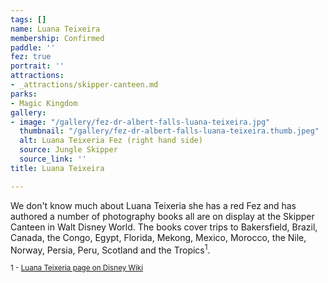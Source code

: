 ```yaml
---
tags: []
name: Luana Teixeira
membership: Confirmed
paddle: ''
fez: true
portrait: ''
attractions:
- _attractions/skipper-canteen.md
parks:
- Magic Kingdom
gallery:
- image: "/gallery/fez-dr-albert-falls-luana-teixeira.jpg"
  thumbnail: "/gallery/fez-dr-albert-falls-luana-teixeira.thumb.jpeg"
  alt: Luana Teixeria Fez (right hand side)
  source: Jungle Skipper
  source_link: ''
title: Luana Teixeira

---
```

We don't know much about Luana Teixeria she has a red Fez and has authored a number of photography books all are on display at the Skipper Canteen in Walt Disney World. The books cover trips to Bakersfield, Brazil, Canada, the Congo, Egypt, Florida, Mekong, Mexico, Morocco, the Nile, Norway, Persia, Peru, Scotland and the Tropics<sup>1</sup>.

<small>1 - <a href="https://societyofexplorersandadventurers.fandom.com/wiki/Luana_Teixeira" target="_blank" rel="nofollow">Luana Teixeria page on Disney Wiki</a></small>